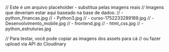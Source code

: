 // Este é um arquivo placeholder - substitua pelas imagens reais
// Imagens que deveriam estar aqui baseado na base de dados:
// - python_financas.jpg
// - Python3.jpg
// - curso-1752233289189.jpg
// - Desenvolvimento_mobile.jpg
// - frontend.jpg
// - html_css.jpg
// - python_estruturas.jpg

// Para testar, você pode copiar as imagens dos assets para cá
// ou fazer upload via API do Cloudinary
